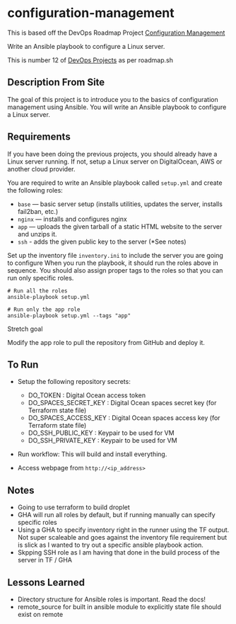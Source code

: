 # configuration-management

This is based off the DevOps Roadmap Project [Configuration Management](https://roadmap.sh/projects/configuration-management)

Write an Ansible playbook to configure a Linux server. 

This is number 12 of [DevOps Projects](https://roadmap.sh/devops/projects) as per roadmap.sh

## Description From Site 

The goal of this project is to introduce you to the basics of configuration management using Ansible. You will write an Ansible playbook to configure a Linux server.

## Requirements

If you have been doing the previous projects, you should already have a Linux server running. If not, setup a Linux server on DigitalOcean, AWS or another cloud provider.

You are required to write an Ansible playbook called `setup.yml` and create the following roles:

- `base` — basic server setup (installs utilities, updates the server, installs fail2ban, etc.)
- `nginx` — installs and configures nginx
- `app` — uploads the given tarball of a static HTML website to the server and unzips it.
- `ssh` - adds the given public key to the server (*See notes)

Set up the inventory file `inventory.ini` to include the server you are going to configure When you run the playbook, it should run the roles above in sequence. You should also assign proper tags to the roles so that you can run only specific roles.

```
# Run all the roles
ansible-playbook setup.yml

# Run only the app role
ansible-playbook setup.yml --tags "app"
```

Stretch goal

Modify the app role to pull the repository from GitHub and deploy it.

## To Run 

- Setup the following repository secrets:
    - DO_TOKEN : Digital Ocean access token
    - DO_SPACES_SECRET_KEY : Digital Ocean spaces secret key (for Terraform state file)
    - DO_SPACES_ACCESS_KEY : Digital Ocean spaces access key (for Terraform state file)
    - DO_SSH_PUBLIC_KEY : Keypair to be used for VM 
    - DO_SSH_PRIVATE_KEY : Keypair to be used for VM

- Run workflow: This will build and install everything.
- Access webpage from `http://<ip_address>`

## Notes 

- Going to use terraform to build droplet
- GHA will run all roles by default, but if running manually can specify specific roles
- Using a GHA to specify inventory right in the runner using the TF output. Not super scaleable and goes against the inventory file requirement but is slick as I wanted to try out a specific ansible playbook action. 
- Skpping SSH role as I am having that done in the build process of the server in TF / GHA 

## Lessons Learned

- Directory structure for Ansible roles is important. Read the docs!
- remote_source for built in ansible module to explicitly state file should exist on remote


